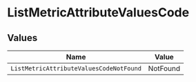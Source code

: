 # ListMetricAttributeValuesCode


## Values

| Name                                    | Value                                   |
| --------------------------------------- | --------------------------------------- |
| `ListMetricAttributeValuesCodeNotFound` | NotFound                                |